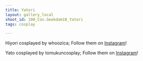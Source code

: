 ```yaml
---
title: Yatori 
layout: gallery_local
shoot_id: 100_Con.Geekdom18_Yatori
tags: cosplay

---
```


Hiyori cosplayed by whoozica; Follow them on [Instagram](https://www.instagram.com/whoozica)!

Yato cosplayed by tomukuncosplay; Follow them on [Instagram](https://www.instagram.com/tomukuncosplay)!

